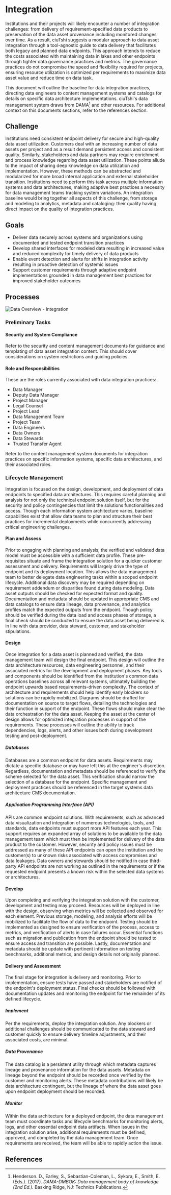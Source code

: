 # Integration

Institutions and their projects will likely encounter a number of integration challenges: from delivery of requirement-specified data products to preservation of the data asset provenance including monitored changes over time. As a result, ciuTshi suggests a modular approach to data asset integration through a tool-agnostic guide to data delivery that facilitates both legacy and planned data endpoints. This approach intends to reduce the costs associated with maintaining data in lakes and other endpoints through tighter data governance practices and metrics. The governance practices do not compromise the speed and flexibility required for projects, ensuring resource utilization is optimized per requirements to maximize data asset value and reduce time on data task.

This document will outline the baseline for data integration practices, directing data engineers to content management systems and catalogs for details on specific data architecture implementations. ciuTshi's data management system draws from DAMA[^1] and other resources. For additional context on this documents sections, refer to the references section.

## Challenge

Institutions need consistent endpoint delivery for secure and high-quality data asset utilization. Customers deal with an increasing number of data assets per project and as a result demand persistent access and consistent quality. Similarly, stakeholders and data partners may require enrichment and process knowledge regarding data asset utilization. These points allude to the impact of sharing deep knowledge on data utilization and implementation. However, these methods can be abstracted and modularized for more broad internal application and external stakeholder transition. Institutions need to perform this task across multiple information systems and data architectures, making adaptive best practices a necessity for data management teams tracking system variations. An integration baseline would bring together all aspects of this challenge, from storage and modeling to analytics, metadata and cataloging: their quality having direct impact on the quality of integration practices.

## Goals

* Deliver data securely across systems and organizations using documented and tested endpoint transition practices
* Develop shared interfaces for modeled data resulting in increased value and reduced complexity for timely delivery of data products
* Enable event detection and alerts for shifts in integration activity resulting in proactive detection of systemic issues
* Support customer requirements through adaptive endpoint implementations grounded in data management best practices for improved stakeholder outcomes

## Processes

![Data Overview - Integration](static/images/dm_overview_integration.png)

### Preliminary Tasks

#### Security and System Compliance

Refer to the security and content management documents for guidance and templating of data asset integration content. This should cover considerations on system restrictions and guiding policies.

#### Role and Responsibilities

These are the roles currently associated with data integration practices:

* Data Manager
* Deputy Data Manager
* Project Manager
* Legal Counsel
* Project Lead
* Data Management Team
* Project Team
* Data Engineers
* Data Owners
* Data Stewards
* Trusted Transfer Agent

Refer to the content management system documents for integration practices on specific information systems, specific data architectures, and their associated roles.

### Lifecycle Management

Integration is focused on the design, development, and deployment of data endpoints to specified data architectures. This requires careful planning and analysis for not only the technical endpoint solution itself, but for the security and policy contingencies that limit the solutions functionalities and access. Though each information system architecture varies, baseline capabilities exist that allow data teams to plan and structure their best practices for incremental deployments while concurrently addressing critical engineering challenges.

#### Plan and Assess

Prior to engaging with planning and analysis, the verified and validated data model must be accessible with a sufficient data profile. These pre-requisites situate and frame the integration solution for a quicker customer assessment and delivery. Requirements will largely drive the type of endpoint and its deployment location. This allows the data management team to better delegate data engineering tasks within a scoped endpoint lifecycle. Additional data discovery may be required depending on requirement addendum or disparities found during data modeling. Data asset outputs should be checked for expected format and quality. Documentation and metadata should be updated in appropriate CMS and data catalogs to ensure data lineage, data provenance, and analytics profiles match the expected outputs from the endpoint. Though policy should be verified during the data load and access phases of storage, a final check should be conducted to ensure the data asset being delivered is in line with data provider, data steward, customer, and stakeholder stipulations.

#### Design

Once integration for a data asset is planned and verified, the data management team will design the final endpoint. This design will outline the data architecture resources, data engineering personnel, and their associated metrics for the development and deployment phases. Key tools and components should be identified from the institution's common data operations baselines across all relevant systems, ultimately building the endpoint upwards based requirements-driven complexity. The context of architecture and requirements should help identify early blockers so solutions can be rapidly mobilized. Diagrams should be drafted for documentation on source to target flows, detailing the technologies and their function in support of the endpoint. These flows should make clear the data orchestration for the data asset. Keeping the asset at the center of design allows for optimized integration processes in support of the requirements. These processes will outline the ability to track dependencies, logs, alerts, and other issues both during development testing and post-deployment.

##### Databases

Databases are a common endpoint for data assets. Requirements may dictate a specific database or may have left this at the engineer's discretion. Regardless, documentation and metadata should be referenced to verify the scheme selected for the data asset. This verification should narrow the selection of a database for the endpoint. Specific management and deployment practices should be referenced in the target systems data architecture CMS documentation.

##### Application Programming Interface (API)

APIs are common endpoint solutions. With requirements, such as advanced data visualization and integration of numerous technologies, tools, and standards, data endpoints must support more API features each year. This support requires an expanded array of solutions to be available to the data management team which must then be implemented for delivery of the data product to the customer. However, security and policy issues must be addressed as many of these API endpoints can open the institution and the customer(s) to unknown risks associated with access compromises and data leakages. Data owners and stewards should be notified in case third-party API endpoints are not working as outlined in the requirements or if the requested endpoint presents a known risk within the selected data systems or architectures.

#### Develop

Upon completing and verifying the integration solution with the customer, development and testing may proceed. Resources will be deployed in line with the design, observing when metrics will be collected and observed for each element. Previous storage, modeling, and analysis efforts will be mobilized to facilitate the flow of data to the endpoint. Testing should be implemented as designed to ensure verification of the process, access to metrics, and verification of alerts in case failures occur. Essential functions such as migration and publication from the endpoint should be tested to ensure access and transition are possible. Lastly, documentation and metadata should be update with pertinent information on testing benchmarks, additional metrics, and design details not originally planned.

#### Delivery and Assessment

The final stage for integration is delivery and monitoring. Prior to implementation, ensure tests have passed and stakeholders are notified of the endpoint's deployment status. Final checks should be followed with documentation updates and monitoring the endpoint for the remainder of its defined lifecycle.

##### Implement

Per the requirements, deploy the integration solution. Any blockers or additional challenges should be communicated to the data steward and customer quickly to ensure delivery timeline adjustments, and their associated costs, are minimal.

##### Data Provenance

The data catalog is a persistent utility through which metadata captures lineage and provenance information for the data assets. Metadata on lineage beyond the endpoint should be recorded once verified by the customer and monitoring alerts. These metadata contributions will likely be data architecture contingent, but the lineage of where the data asset goes upon endpoint deployment should be recorded.

##### Monitor

Within the data architecture for a deployed endpoint, the data management team must coordinate tasks and lifecycle benchmarks for monitoring alerts, logs, and other essential endpoint data artifacts. When issues in the integration solution arise, additional requirements must be defined, approved, and completed by the data management team. Once requirements are received, the team will be able to rapidly action the issue.

## References

[^1]: Henderson. D., Earley, S., Sebastian-Coleman, L., Sykora, E., Smith, E. (Eds.). (2017). *DAMA-DMBOK: Data management body of knowledge (2nd Ed.).* Basking Ridge, NJ: Technics Publications.
